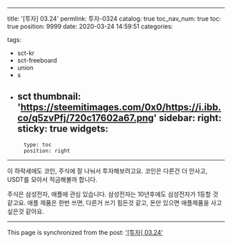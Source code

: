 
---
title: '[투자] 03.24'
permlink: 투자-0324
catalog: true
toc_nav_num: true
toc: true
position: 9999
date: 2020-03-24 14:59:51
categories:

tags:
- sct-kr
- sct-freeboard
- union
- s
- sct
thumbnail: 'https://steemitimages.com/0x0/https://i.ibb.co/q5zvPfj/720c17602a67.png'
sidebar:
    right:
        sticky: true
widgets:
    -
        type: toc
        position: right
---


이 하락세에도 코인, 주식에 잘 나눠서 투자해보려고요.
코인은 다른건 더 안사고,  USDT를 모아서 적금해볼까 합니다. 

주식은 삼성전자, 애플에 관심 있습니다.
삼성전자는 10년후에도 삼성전자가 1등할 것 같고요.
애플 제품은 한번 쓰면, 다른거 쓰기 힘든것 같고, 돈만 있으면 애플제품을 사고 싶은것 같아요.

- - -

This page is synchronized from the post: ['[투자] 03.24'](https://steempeak.com/@jacobyu/03-24)

